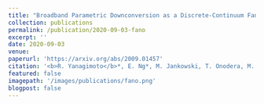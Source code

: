```yaml
---
title: "Broadband Parametric Downconversion as a Discrete-Continuum Fano Interaction"
collection: publications
permalink: /publication/2020-09-03-fano
excerpt: ''
date: 2020-09-03
venue: 
paperurl: 'https://arxiv.org/abs/2009.01457'
citation: '<b>R. Yanagimoto</b>*, E. Ng*, M. Jankowski, T. Onodera, M. M. Fejer, H. Mabuchi, arXiv:2009.01457.'
featured: false
imagepath: '/images/publications/fano.png'
blogpost: false
---
```

